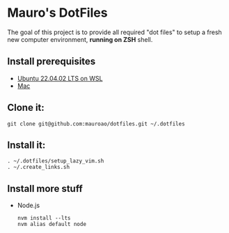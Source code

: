 # Mauro's DotFiles

The goal of this project is to provide all required "dot files" to setup a fresh new computer environment, **running on ZSH** shell.

## Install prerequisites

- [Ubuntu 22.04.02 LTS on WSL](prerequisites-win.md)
- [Mac](prerequisites-mac.md)

## Clone it:

```
git clone git@github.com:mauroao/dotfiles.git ~/.dotfiles
```

## Install it:

```
. ~/.dotfiles/setup_lazy_vim.sh
. ~/.create_links.sh
```

## Install more stuff

- Node.js
  ```
  nvm install --lts
  nvm alias default node
  ```
